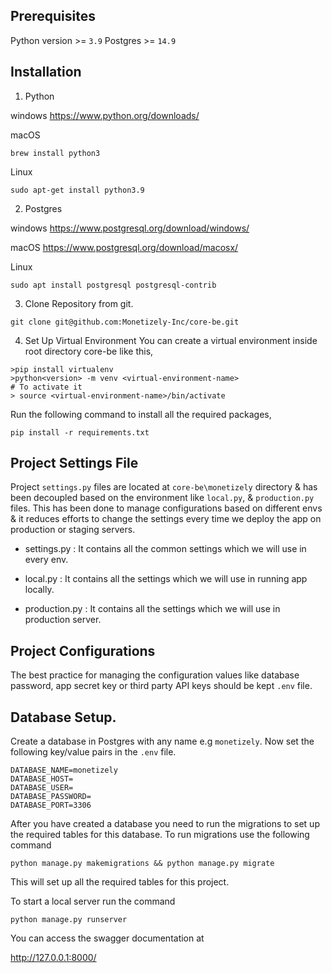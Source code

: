## Prerequisites
Python version >= `3.9`
Postgres >= `14.9`

## Installation
1. Python 

windows
https://www.python.org/downloads/

macOS
```commandline
brew install python3
```
Linux
```commandline
sudo apt-get install python3.9
```

2. Postgres

windows
https://www.postgresql.org/download/windows/

macOS
https://www.postgresql.org/download/macosx/

Linux
```commandline
sudo apt install postgresql postgresql-contrib
```

3. Clone Repository from git.
```commandline
git clone git@github.com:Monetizely-Inc/core-be.git
```
4. Set Up Virtual Environment
You can create a virtual environment inside root directory core-be like this,
```
>pip install virtualenv
>python<version> -m venv <virtual-environment-name>
# To activate it
> source <virtual-environment-name>/bin/activate
```

Run the following command to install all the required packages,
```
pip install -r requirements.txt
```

## Project Settings File
Project `settings.py` files are located at `core-be\monetizely` directory & has been decoupled based on the environment like `local.py`, & `production.py` files. This has been done to manage configurations based on different envs & it reduces efforts to change the settings every time we deploy the app on production or staging servers.

 - settings.py : 
    It contains all the common settings which we will use in every env.

 - local.py : It contains all the settings which we will use in running app locally.

 - production.py : 
    It contains all the settings which we will use in production server.


## Project Configurations
The best practice for managing the configuration values like database password, app secret key or third party API keys should be kept `.env` file.


## Database Setup.
Create a database in Postgres with any name e.g `monetizely`. Now set the following key/value pairs in the `.env` file.
```
DATABASE_NAME=monetizely
DATABASE_HOST=
DATABASE_USER=
DATABASE_PASSWORD=
DATABASE_PORT=3306
```
After you have created a database you need to run the migrations to set up the required tables for this database.
To run migrations use the following command
```commandline
python manage.py makemigrations && python manage.py migrate
```
This will set up all the required tables for this project.

To start a local server run the command

```commandline
python manage.py runserver
```

You can access the swagger documentation at

http://127.0.0.1:8000/
